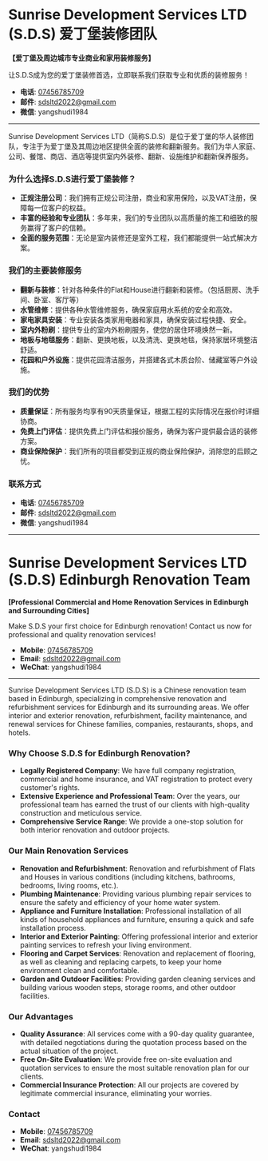# Sunrise Development Services LTD (S.D.S) 爱丁堡装修团队

**【爱丁堡及周边城市专业商业和家用装修服务】**

让S.D.S成为您的爱丁堡装修首选，立即联系我们获取专业和优质的装修服务！

- **电话**: [07456785709](tel:07456785709)  
- **邮件**: [sdsltd2022@gmail.com](mailto:sdsltd2022@gmail.com)  
- **微信**: yangshudi1984

---

Sunrise Development Services LTD（简称S.D.S）是位于爱丁堡的华人装修团队，专注于为爱丁堡及其周边地区提供全面的装修和翻新服务。我们为华人家庭、公司、餐馆、商店、酒店等提供室内外装修、翻新、设施维护和翻新保养服务。

### 为什么选择S.D.S进行爱丁堡装修？

- **正规注册公司**：我们拥有正规公司注册，商业和家用保险，以及VAT注册，保障每一位客户的权益。
- **丰富的经验和专业团队**：多年来，我们的专业团队以高质量的施工和细致的服务赢得了客户的信赖。
- **全面的服务范围**：无论是室内装修还是室外工程，我们都能提供一站式解决方案。

### 我们的主要装修服务

- **翻新与装修**：针对各种条件的Flat和House进行翻新和装修。（包括厨房、洗手间、卧室、客厅等）
- **水管维修**：提供各种水管维修服务，确保家庭用水系统的安全和高效。
- **家电家具安装**：专业安装各类家用电器和家具，确保安装过程快捷、安全。
- **室内外粉刷**：提供专业的室内外粉刷服务，使您的居住环境焕然一新。
- **地板与地毯服务**：翻新、更换地板，以及清洗、更换地毯，保持家居环境整洁舒适。
- **花园和户外设施**：提供花园清洁服务，并搭建各式木质台阶、储藏室等户外设施。

### 我们的优势

- **质量保证**：所有服务均享有90天质量保证，根据工程的实际情况在报价时详细协商。
- **免费上门评估**：提供免费上门评估和报价服务，确保为客户提供最合适的装修方案。
- **商业保险保护**：我们所有的项目都受到正规的商业保险保护，消除您的后顾之忧。

### 联系方式

- **电话**: [07456785709](tel:07456785709)  
- **邮件**: [sdsltd2022@gmail.com](mailto:sdsltd2022@gmail.com)  
- **微信**: yangshudi1984

---

# Sunrise Development Services LTD (S.D.S) Edinburgh Renovation Team

**[Professional Commercial and Home Renovation Services in Edinburgh and Surrounding Cities]**

Make S.D.S your first choice for Edinburgh renovation! Contact us now for professional and quality renovation services!

- **Mobile**: [07456785709](tel:07456785709)  
- **Email**: [sdsltd2022@gmail.com](mailto:sdsltd2022@gmail.com)  
- **WeChat**: yangshudi1984

---

Sunrise Development Services LTD (S.D.S) is a Chinese renovation team based in Edinburgh, specializing in comprehensive renovation and refurbishment services for Edinburgh and its surrounding areas. We offer interior and exterior renovation, refurbishment, facility maintenance, and renewal services for Chinese families, companies, restaurants, shops, and hotels.

### Why Choose S.D.S for Edinburgh Renovation?

- **Legally Registered Company**: We have full company registration, commercial and home insurance, and VAT registration to protect every customer's rights.
- **Extensive Experience and Professional Team**: Over the years, our professional team has earned the trust of our clients with high-quality construction and meticulous service.
- **Comprehensive Service Range**: We provide a one-stop solution for both interior renovation and outdoor projects.

### Our Main Renovation Services

- **Renovation and Refurbishment**: Renovation and refurbishment of Flats and Houses in various conditions (including kitchens, bathrooms, bedrooms, living rooms, etc.).
- **Plumbing Maintenance**: Providing various plumbing repair services to ensure the safety and efficiency of your home water system.
- **Appliance and Furniture Installation**: Professional installation of all kinds of household appliances and furniture, ensuring a quick and safe installation process.
- **Interior and Exterior Painting**: Offering professional interior and exterior painting services to refresh your living environment.
- **Flooring and Carpet Services**: Renovation and replacement of flooring, as well as cleaning and replacing carpets, to keep your home environment clean and comfortable.
- **Garden and Outdoor Facilities**: Providing garden cleaning services and building various wooden steps, storage rooms, and other outdoor facilities.

### Our Advantages

- **Quality Assurance**: All services come with a 90-day quality guarantee, with detailed negotiations during the quotation process based on the actual situation of the project.
- **Free On-Site Evaluation**: We provide free on-site evaluation and quotation services to ensure the most suitable renovation plan for our clients.
- **Commercial Insurance Protection**: All our projects are covered by legitimate commercial insurance, eliminating your worries.

### Contact

- **Mobile**: [07456785709](tel:07456785709)  
- **Email**: [sdsltd2022@gmail.com](mailto:sdsltd2022@gmail.com)  
- **WeChat**: yangshudi1984
